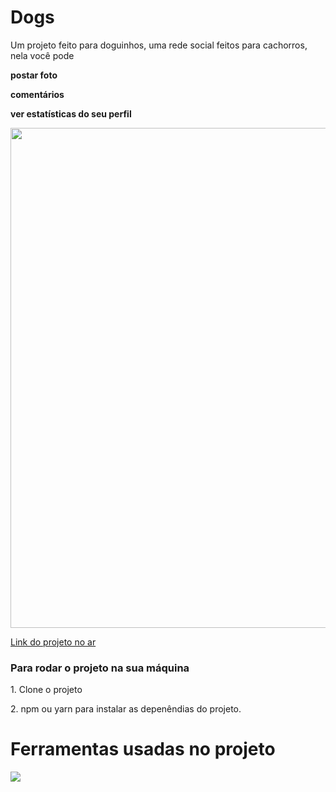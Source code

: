 <h1>Dogs</h1>

<p>Um projeto feito para doguinhos, uma rede social feitos para cachorros, nela você pode</p>
<p>
  <b>postar foto</b>
</p>
<p>
  <b>comentários</b>
</p>
<p>
  <b>ver estatísticas do seu perfil</b>
</p>
<img width="800px" src="https://github.com/nomegustaa/Dogs/assets/88720366/a80a3f06-488e-42dc-a696-dba271572c1b">

<p>
  <a href="https://dogs-five-mu.vercel.app/" target="_blank">Link do projeto no ar</a>
</p>


<h3>Para rodar o projeto na sua máquina</h3>
<p>1. Clone o projeto</p>
<p>2. npm ou yarn para instalar as depenêndias do projeto.</p>


<h1>Ferramentas usadas no projeto</h1>
<p align="left">
  <a href="https://skillicons.dev">
    <img src="https://skillicons.dev/icons?i=react,css&theme=light" />
  </a>
</p>
